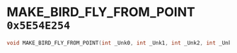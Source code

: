 # MAKE_BIRD_FLY_FROM_POINT `0x5E54E254`

```cpp
void MAKE_BIRD_FLY_FROM_POINT(int _Unk0, int _Unk1, int _Unk2, int _Unk3, int _Unk4, int _Unk5, int _Unk6);
```